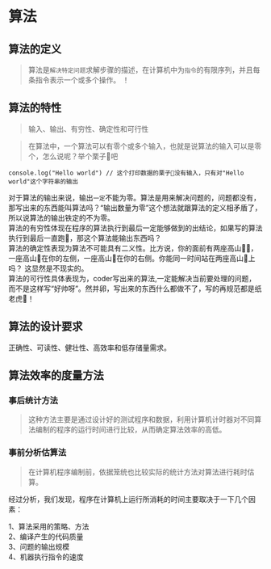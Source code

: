 # 算法

## 算法的定义
> 算法是`解决特定问题`求解步骤的描述，在计算机中为`指令`的有限序列，并且每条指令表示一个或多个操作。
！
## 算法的特性
> 输入、输出、有穷性、确定性和可行性

>在算法中，一个算法可以有零个或多个输入，也就是说算法的输入可以是零个，怎么说呢？举个栗子🌰吧

```
console.log("Hello world") // 这个打印数据的栗子🌰没有输入，只有对"Hello world"这个字符串的输出
```
对于算法的输出来说，输出`一定`不能为零。算法是用来解决问题的，问题都没有，那写出来的东西能叫算法吗？“输出数量为零”这个想法就跟算法的定义相矛盾了，
所以说算法的输出铁定的不为零。  
算法的有穷性体现在程序的算法执行到最后一定能够做到的出结论，如果写的算法执行到最后一直跑🏃，那这个算法能输出东西吗？  
算法的确定性表现为算法不可能具有二义性。比方说，你的面前有两座高山🗻🗻，一座高山🗻在你的左侧，一座高山🗻在你的右侧。你能同一时间站在两座高山🗻上吗？
这显然是不现实的。  
算法的可行性具体表现为，coder写出来的算法,一定能解决当前要处理的问题，而不是这样写“好帅呀”。然并卵，写出来的东西什么都做不了，写的再规范都是纸老虎🐯！

## 算法的设计要求
正确性、可读性、健壮性、高效率和低存储量需求。

## 算法效率的度量方法

### 事后统计方法
> 这种方法主要是通过设计好的测试程序和数据，利用计算机计时器对不同算法编制的程序的运行时间进行比较，从而确定算法效率的高低。

### 事前分析估算法
> 在计算机程序编制前，依据笼统也比较实际的统计方法对算法进行耗时估算。

经过分析，我们发现，程序在计算机上运行所消耗的时间主要取决于一下几个因素：

1、算法采用的策略、方法  
2、编译产生的代码质量  
3、问题的输出规模  
4、机器执行指令的速度  
